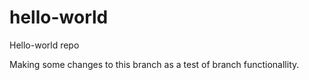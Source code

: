 # hello-world
Hello-world repo

Making some changes to this branch as a test of branch functionallity.
